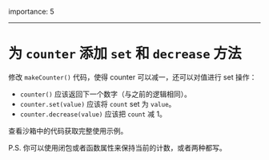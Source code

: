 importance: 5

---

# 为 `counter` 添加 `set` 和 `decrease` 方法

修改 `makeCounter()` 代码，使得 counter 可以减一，还可以对值进行 set 操作：

- `counter()` 应该返回下一个数字（与之前的逻辑相同）。
- `counter.set(value)` 应该将 `count` set 为 `value`。
- `counter.decrease(value)` 应该把 `count` 减 1。

查看沙箱中的代码获取完整使用示例。

P.S. 你可以使用闭包或者函数属性来保持当前的计数，或者两种都写。
